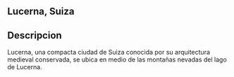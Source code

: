 ## Lucerna, Suiza

## Descripcion
Lucerna, una compacta ciudad de Suiza conocida por su arquitectura medieval conservada, se ubica en medio de las montañas nevadas del lago de Lucerna.